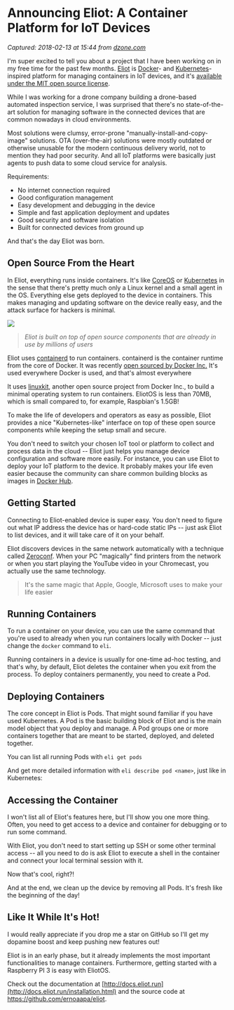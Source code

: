 # Announcing Eliot: A Container Platform for IoT Devices

_Captured: 2018-02-13 at 15:44 from [dzone.com](https://dzone.com/articles/announcing-eliot-a-container-platform-for-iot-devices?edition=361106&utm_source=Zone%20Newsletter&utm_medium=email&utm_campaign=iot%202018-02-13)_

I'm super excited to tell you about a project that I have been working on in my free time for the past few months. [Eliot](http://www.eliot.run) is [Docker](https://www.docker.com)\- and [Kubernetes](https://kubernetes.io)-inspired platform for managing containers in IoT devices, and it's [available under the MIT open source license](https://github.com/ernoaapa/eliot).

While I was working for a drone company building a drone-based automated inspection service, I was surprised that there's no state-of-the-art solution for managing software in the connected devices that are common nowadays in cloud environments.

Most solutions were clumsy, error-prone "manually-install-and-copy-image" solutions. OTA (over-the-air) solutions were mostly outdated or otherwise unusable for the modern continuous delivery world, not to mention they had poor security. And all IoT platforms were basically just agents to push data to some cloud service for analysis.

Requirements:

  * No internet connection required
  * Good configuration management
  * Easy development and debugging in the device
  * Simple and fast application deployment and updates
  * Good security and software isolation
  * Built for connected devices from ground up

And that's the day Eliot was born. ️

## Open Source From the Heart

In Eliot, everything runs inside containers. It's like [CoreOS](https://coreos.com) or [Kubernetes](https://kubernetes.io) in the sense that there's pretty much only a Linux kernel and a small agent in the OS. Everything else gets deployed to the device in containers. This makes managing and updating software on the device really easy, and the attack surface for hackers is minimal.

![](https://cdn-images-1.medium.com/max/2000/1*R4gGgH46JufSwmJDDorqVg.jpeg)

> _Eliot is built on top of open source components that are already in use by millions of users_

Eliot uses [containerd](https://github.com/containerd/containerd) to run containers. containerd is the container runtime from the core of Docker. It was recently [open sourced by Docker Inc.](https://blog.docker.com/2017/12/cncf-containerd-1-0-ga-announcement/) It's used everywhere Docker is used, and that's almost everywhere

It uses [linuxkit](https://github.com/linuxkit/linuxkit), another open source project from Docker Inc., to build a minimal operating system to run containers. EliotOS is less than 70MB, which is small compared to, for example, Raspbian's 1.5GB!

To make the life of developers and operators as easy as possible, Eliot provides a nice "Kubernetes-like" interface on top of these open source components while keeping the setup small and secure.

You don't need to switch your chosen IoT tool or platform to collect and process data in the cloud -- Eliot just helps you manage device configuration and software more easily. For instance, you can use Eliot to deploy your IoT platform to the device. It probably makes your life even easier because the community can share common building blocks as images in [Docker Hub](https://hub.docker.com).

## Getting Started

Connecting to Eliot-enabled device is super easy. You don't need to figure out what IP address the device has or hard-code static IPs -- just ask Eliot to list devices, and it will take care of it on your behalf.

Eliot discovers devices in the same network automatically with a technique called [Zeroconf](https://en.wikipedia.org/wiki/Zero-configuration_networking). When your PC "magically" find printers from the network or when you start playing the YouTube video in your Chromecast, you actually use the same technology.

> It's the same magic that Apple, Google, Microsoft uses to make your life easier 

## Running Containers

To run a container on your device, you can use the same command that you're used to already when you run containers locally with Docker -- just change the `docker` command to `eli`.

Running containers in a device is usually for one-time ad-hoc testing, and that's why, by default, Eliot deletes the container when you exit from the process. To deploy containers permanently, you need to create a Pod.

## Deploying Containers

The core concept in Eliot is Pods. That might sound familiar if you have used Kubernetes. A Pod is the basic building block of Eliot and is the main model object that you deploy and manage. A Pod groups one or more containers together that are meant to be started, deployed, and deleted together.

You can list all running Pods with `eli get pods`

And get more detailed information with `eli describe pod <name>`, just like in Kubernetes:

## Accessing the Container

I won't list all of Eliot's features here, but I'll show you one more thing. Often, you need to get access to a device and container for debugging or to run some command.

With Eliot, you don't need to start setting up SSH or some other terminal access -- all you need to do is ask Eliot to execute a shell in the container and connect your local terminal session with it.

Now that's cool, right?!

And at the end, we clean up the device by removing all Pods. It's fresh like the beginning of the day!

## Like It While It's Hot!

I would really appreciate if you drop me a ️star on GitHub so I'll get my dopamine boost and keep pushing new features out!

Eliot is in an early phase, but it already implements the most important functionalities to manage containers. Furthermore, getting started with a Raspberry PI 3 is easy with EliotOS.

Check out the documentation at [http://docs.eliot.run](http://docs.eliot.run/installation.html) and the source code at <https://github.com/ernoaapa/eliot>.
